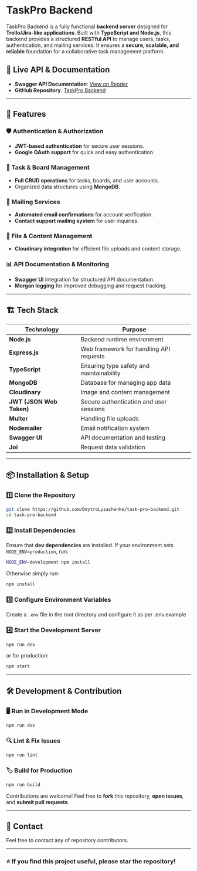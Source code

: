 # TaskPro Backend

TaskPro Backend is a fully functional **backend server** designed for **Trello/Jira-like applications**. Built with **TypeScript and Node.js**, this backend provides a structured **RESTful API** to manage users, tasks, authentication, and mailing services. It ensures a **secure, scalable, and reliable** foundation for a collaborative task management platform.

## 🔗 Live API & Documentation

- **Swagger API Documentation**: [View on Render](https://task-pro-backend-xdd4.onrender.com/api-docs)
- **GitHub Repository**: [TaskPro Backend](https://github.com/DmytroLysachenko/task-pro-backend)

---

## 🚀 Features

### 🛡️ Authentication & Authorization
- **JWT-based authentication** for secure user sessions.
- **Google OAuth support** for quick and easy authentication.

### 📌 Task & Board Management
- **Full CRUD operations** for tasks, boards, and user accounts.
- Organized data structures using **MongoDB**.

### 📩 Mailing Services
- **Automated email confirmations** for account verification.
- **Contact support mailing system** for user inquiries.

### 🛂 File & Content Management
- **Cloudinary integration** for efficient file uploads and content storage.

### 📊 API Documentation & Monitoring
- **Swagger UI** integration for structured API documentation.
- **Morgan logging** for improved debugging and request tracking.

---

## 🏗️ Tech Stack

| Technology  | Purpose |
|-------------|---------|
| **Node.js** | Backend runtime environment |
| **Express.js** | Web framework for handling API requests |
| **TypeScript** | Ensuring type safety and maintainability |
| **MongoDB** | Database for managing app data |
| **Cloudinary** | Image and content management |
| **JWT (JSON Web Token)** | Secure authentication and user sessions |
| **Multer** | Handling file uploads |
| **Nodemailer** | Email notification system |
| **Swagger UI** | API documentation and testing |
| **Joi** | Request data validation |

---

## 📦 Installation & Setup

### 1️⃣ Clone the Repository
```sh
git clone https://github.com/DmytroLysachenko/task-pro-backend.git
cd task-pro-backend
```

### 2️⃣ Install Dependencies
Ensure that **dev dependencies** are installed. If your environment sets
`NODE_ENV=production`, run:

```sh
NODE_ENV=development npm install
```

Otherwise simply run:

```sh
npm install
```

### 3️⃣ Configure Environment Variables
Create a `.env` file in the root directory and configure it as per .env.example

### 4️⃣ Start the Development Server
```sh
npm run dev
```
or for production:
```sh
npm start
```

---

## 🛠 Development & Contribution

### 🖥️ Run in Development Mode
```sh
npm run dev
```

### 🔍 Lint & Fix Issues
```sh
npm run lint
```

### 🏷️ Build for Production
```sh
npm run build
```

Contributions are welcome! Feel free to **fork** this repository, **open issues**, and **submit pull requests**.

---

## 📨 Contact

Feel free to contact any of repository contributors.

---

### ⭐ If you find this project useful, please **star** the repository!


